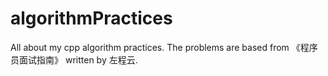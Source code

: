 # algorithmPractices
All about my cpp algorithm practices.
The problems are based from 《程序员面试指南》 written by 左程云.
